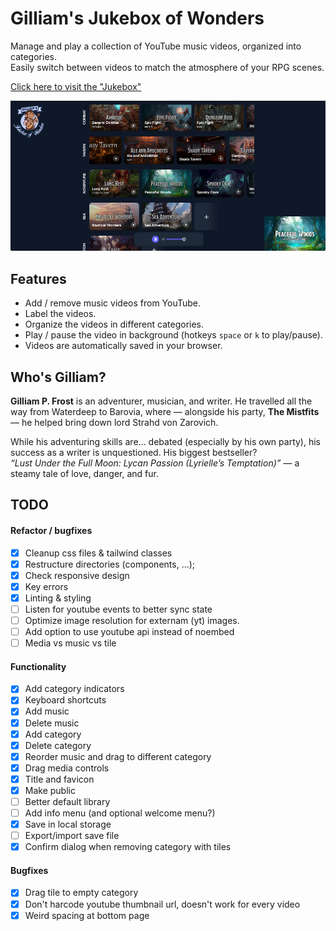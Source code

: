 # Gilliam's Jukebox of Wonders

Manage and play a collection of YouTube music videos, organized into categories.<br>
Easily switch between videos to match the atmosphere of your RPG scenes.

[Click here to visit the "Jukebox"](https://brammeerten.github.io/gilliams-jukebox-of-wonders/)

![screenshot](./resources/screenshot-1.png)

## Features

- Add / remove music videos from YouTube.
- Label the videos.
- Organize the videos in different categories.
- Play / pause the video in background (hotkeys `space` or `k` to play/pause).
- Videos are automatically saved in your browser.

## Who's Gilliam?

**Gilliam P. Frost** is an adventurer, musician, and writer.
He travelled all the way from Waterdeep to Barovia, where — alongside his party, **The Mistfits** — he helped bring down lord Strahd von Zarovich.

While his adventuring skills are... debated (especially by his own party), his success as a writer is unquestioned. His biggest bestseller?<br>
_“Lust Under the Full Moon: Lycan Passion (Lyrielle’s Temptation)”_ — a steamy tale of love, danger, and fur.

## TODO

#### Refactor / bugfixes

- [x] Cleanup css files & tailwind classes
- [x] Restructure directories (components, ...);
- [x] Check responsive design
- [x] Key errors
- [x] Linting & styling
- [ ] Listen for youtube events to better sync state
- [ ] Optimize image resolution for externam (yt) images.
- [ ] Add option to use youtube api instead of noembed
- [ ] Media vs music vs tile

#### Functionality

- [x] Add category indicators
- [x] Keyboard shortcuts
- [x] Add music
- [x] Delete music
- [x] Add category
- [x] Delete category
- [x] Reorder music and drag to different category
- [x] Drag media controls
- [x] Title and favicon
- [x] Make public
- [ ] Better default library
- [ ] Add info menu (and optional welcome menu?)
- [x] Save in local storage
- [ ] Export/import save file
- [x] Confirm dialog when removing category with tiles

#### Bugfixes

- [x] Drag tile to empty category
- [x] Don't harcode youtube thumbnail url, doesn't work for every video
- [x] Weird spacing at bottom page
